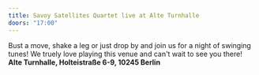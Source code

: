 ```yaml
---
title: Savoy Satellites Quartet live at Alte Turnhalle
doors: "17:00"
---
```

Bust a move, shake a leg or just drop by and join us for a night of swinging tunes! We truely love playing this venue and can't wait to see you there! **Alte Turnhalle, Holteistraße 6-9, 10245 Berlin**